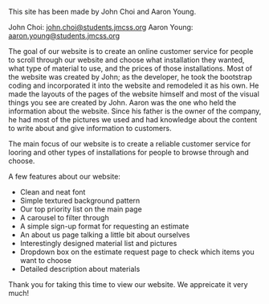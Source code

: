 This site has been made by John Choi and Aaron Young.

John Choi: john.choi@students.jmcss.org Aaron Young: aaron.young@students.jmcss.org

The goal of our website is to create an online customer service for people to scroll through our website and choose what installation they wanted, what type of material to use, and the prices of those installations. Most of the website was created by John; as the developer, he took the bootstrap coding and incorporated it into the website and remodeled it as his own. He made the layouts of the pages of the website himself and most of the visual things you see are created by John. Aaron was the one who held the information about the website. Since his father is the owner of the company, he had most of the pictures we used and had knowledge about the content to write about and give information to customers.

The main focus of our website is to create a reliable customer service for looring and other types of installations for people to browse through and choose.

A few features about our website:
<ul>
    <li>Clean and neat font</li>
    <li>Simple textured background pattern</li>
    <li>Our top priority list on the main page</li>
    <li>A carousel to filter through</li>
    <li>A simple sign-up format for requesting an estimate</li>
    <li>An about us page talking a little bit about ourselves</li>
    <li>Interestingly designed material list and pictures</li>
    <li>Dropdown box on the estimate request page to check which items you want to choose</li>
    <li>Detailed description about materials</li>
</ul>
    Thank you for taking this time to view our website. We appreicate it very much!
